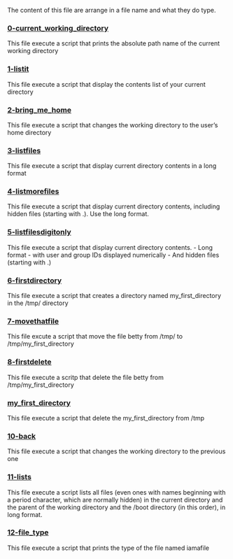 The content of this file are arrange in a file name and what they do type.

### [0-current_working_directory](0-current_working_directory)
This file execute a script that prints the absolute path name of the current working directory

### [1-listit](1-listit)
This file execute a script that display the contents list of your current directory

### [2-bring_me_home](2-bring_me_home)
This file execute a script that changes the working directory to the user’s home directory

### [3-listfiles](3-listfiles)
This file execute a script that display current directory contents in a long format

### [4-listmorefiles](4-listmorefiles)
This file execute a script that display current directory contents, including hidden files (starting with .). Use the long format.

### [5-listfilesdigitonly](5-listfilesdigitonly)
This file execute a script that display current directory contents.
     - Long format
     - with user and group IDs displayed numerically
     - And hidden files (starting with .)

### [6-firstdirectory](6-firstdirectory)
This file execute a script that creates a directory named my_first_directory in the /tmp/ directory

### [7-movethatfile](7-movethatfile)
This file excute a script that move the file betty from /tmp/ to /tmp/my_first_directory

### [8-firstdelete](8-firstdelete)
This file execute a scritp that delete the file betty from /tmp/my_first_directory

### [my_first_directory](my_first_directory)
This file execute a script that delete the my_first_directory from /tmp

### [10-back](10-back)
This file execute a script that changes the working directory to the previous one

### [11-lists](11-lists)
This file execute a script lists all files (even ones with names beginning with a period character, which are normally hidden) in the current directory and the parent of the working directory and the /boot directory (in this order), in long format.

### [12-file_type](12-file_type)
This file execute a script that prints the type of the file named iamafile